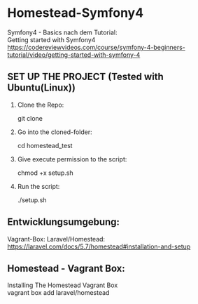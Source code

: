 # Homestead-Symfony4  
  
  

Symfony4 - Basics nach dem Tutorial:    
Getting started with Symfony4 <https://codereviewvideos.com/course/symfony-4-beginners-tutorial/video/getting-started-with-symfony-4>  


## SET UP THE PROJECT (Tested with Ubuntu(Linux))
  
1. Clone the Repo: 
  
    git clone 
 
2. Go into the cloned-folder:
   
     cd homestead_test  
     
 
3. Give execute permission to the script:  

    chmod +x setup.sh

4. Run the script:  
  
    ./setup.sh



## Entwicklungsumgebung:        

Vagrant-Box: Laravel/Homestead:  
<https://laravel.com/docs/5.7/homestead#installation-and-setup>  


## Homestead - Vagrant Box:    

Installing The Homestead Vagrant Box  
    vagrant box add laravel/homestead



